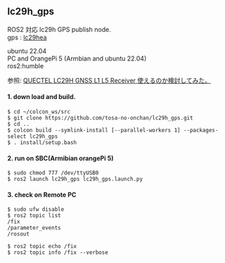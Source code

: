 ## lc29h_gps  
  
  ROS2 対応 lc29h GPS publish node.  
  gps : [lc29hea](https://ja.aliexpress.com/item/1005006280471184.html?spm=a2g0o.productlist.main.21.56c1ZyHTZyHT25&algo_pvid=838ac7d5-7be4-4faf-bac1-391f2191bded&algo_exp_id=838ac7d5-7be4-4faf-bac1-391f2191bded-10&pdp_npi=4%40dis%21JPY%218520%218094%21%21%21400.00%21380.00%21%402101ef8717087634246034361e6f4e%2112000036592226693%21sea%21JP%210%21AB&curPageLogUid=F4yjv3rNSTbA&utparam-url=scene%3Asearch%7Cquery_from%3A)  
  
  ubuntu 22.04  
  PC and OrangePi 5 (Armbian and ubuntu 22.04)  
  ros2:humble  
  
  参照: [QUECTEL LC29H GNSS L1 L5 Receiver 使えるのか検討してみた。](http://www.netosa.com/blog/2024/02/gnss-l1-l5-receiver.html)  

#### 1. down load and build.  

    $ cd ~/colcon_ws/src  
    $ git clone https://github.com/tosa-no-onchan/lc29h_gps.git  
    $ cd ..  
    $ colcon build --symlink-install [--parallel-workers 1] --packages-select lc29h_gps  
    $ . install/setup.bash  

#### 2. run on SBC(Armibian orangePi 5)  

    $ sudo chmod 777 /dev/ttyUSB0  
    $ ros2 launch lc29h_gps lc29h_gps.launch.py  

#### 3. check on Remote PC  

    $ sudo ufw disable  
    $ ros2 topic list  
    /fix  
    /parameter_events  
    /rosout  

    $ ros2 topic echo /fix  
    $ ros2 topic info /fix --verbose  

